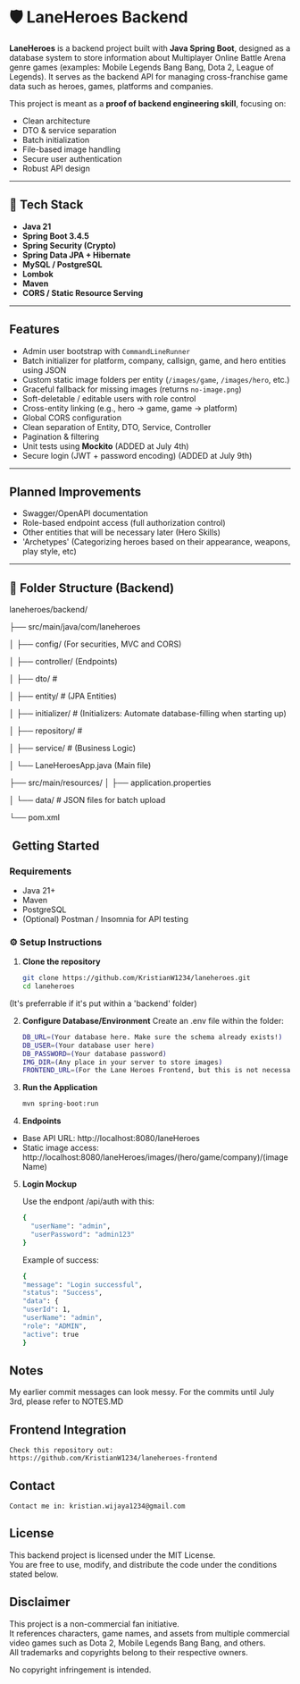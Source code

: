 # 🛡️ LaneHeroes Backend

**LaneHeroes** is a backend project built with **Java Spring Boot**, designed as a database system to store information about Multiplayer Online Battle Arena genre games (examples: Mobile Legends Bang Bang, Dota 2, League of Legends). It serves as the backend API for managing cross-franchise game data such as heroes, games, platforms and companies.

This project is meant as a **proof of backend engineering skill**, focusing on:
- Clean architecture
- DTO & service separation
- Batch initialization
- File-based image handling
- Secure user authentication
- Robust API design

---

## 🚀 Tech Stack

- **Java 21**
- **Spring Boot 3.4.5**
- **Spring Security (Crypto)**
- **Spring Data JPA + Hibernate**
- **MySQL / PostgreSQL**
- **Lombok**
- **Maven**
- **CORS / Static Resource Serving**

---

##  Features

- Admin user bootstrap with `CommandLineRunner`
- Batch initializer for platform, company, callsign, game, and hero entities using JSON
- Custom static image folders per entity (`/images/game`, `/images/hero`, etc.)
- Graceful fallback for missing images (returns `no-image.png`)
- Soft-deletable / editable users with role control
- Cross-entity linking (e.g., hero → game, game → platform)
- Global CORS configuration
- Clean separation of Entity, DTO, Service, Controller
- Pagination & filtering
- Unit tests using **Mockito** (ADDED at July 4th)
- Secure login (JWT + password encoding) (ADDED at July 9th) 

---

##  Planned Improvements

- Swagger/OpenAPI documentation
- Role-based endpoint access (full authorization control)
- Other entities that will be necessary later (Hero Skills)
- 'Archetypes' (Categorizing heroes based on their appearance, weapons, play style, etc)


---

## 📂 Folder Structure (Backend)
laneheroes/backend/

├── src/main/java/com/laneheroes

│ ├── config/ (For securities, MVC and CORS)

│ ├── controller/ (Endpoints)

│ ├── dto/ # 

│ ├── entity/ # (JPA Entities)

│ ├── initializer/ # (Initializers: Automate database-filling when starting up)

│ ├── repository/ # 

│ ├── service/ # (Business Logic)

│ └── LaneHeroesApp.java (Main file)

├── src/main/resources/
│ ├── application.properties

│ └── data/ # JSON files for batch upload

└── pom.xml

## ️ Getting Started

###  Requirements

- Java 21+
- Maven
- PostgreSQL
- (Optional) Postman / Insomnia for API testing

### ⚙️ Setup Instructions

1. **Clone the repository**
   ```bash
   git clone https://github.com/KristianW1234/laneheroes.git
   cd laneheroes

(It's preferrable if it's put within a 'backend' folder)

2. **Configure Database/Environment**
   Create an .env file within the folder:
    ```bash
    DB_URL=(Your database here. Make sure the schema already exists!)
    DB_USER=(Your database user here)
    DB_PASSWORD=(Your database password)
    IMG_DIR=(Any place in your server to store images)
    FRONTEND_URL=(For the Lane Heroes Frontend, but this is not necessary if you just want the standalone backend)

3. **Run the Application**
    ```bash
    mvn spring-boot:run
   
4. **Endpoints**

- Base API URL: http://localhost:8080/laneHeroes
- Static image access: http://localhost:8080/laneHeroes/images/(hero/game/company)/(imageName)

5. **Login Mockup**

    Use the endpont /api/auth with this:
    ```bash
    {
      "userName": "admin",
      "userPassword": "admin123"
    }
   ```
   Example of success:
    ```bash
   {
    "message": "Login successful",
    "status": "Success",
    "data": {
    "userId": 1,
    "userName": "admin",
    "role": "ADMIN",
    "active": true
    }
   
## **Notes**

   My earlier commit messages can look messy. For the commits until July 3rd, please refer to NOTES.MD

## **Frontend Integration**
    
    Check this repository out: https://github.com/KristianW1234/laneheroes-frontend


## **Contact**

    Contact me in: kristian.wijaya1234@gmail.com


## **License**

This backend project is licensed under the MIT License.  
You are free to use, modify, and distribute the code under the conditions stated below.

## Disclaimer

This project is a non-commercial fan initiative.  
It references characters, game names, and assets from multiple commercial video games such as Dota 2, Mobile Legends Bang Bang, and others.  
All trademarks and copyrights belong to their respective owners.

No copyright infringement is intended.
